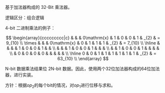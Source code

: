 基于加法器构成的 32-Bit 乘法器。

逻辑区分：组合逻辑

4-bit 二进制乘法的例子：

$$
\begin{array}{ccccccccc|c}
       &   &   & 0\mathrm{x} & 1 & 0 & 0 & 1 & _{2} & =  9_{10} \\
\times &   &   & 0\mathrm{x} & 0 & 1 & 1 & 1 & _{2} & =  7_{10} \\
\hline
       &   &   &             & 1 & 0 & 0 & 1 &      &           \\
       &   &   &          1  & 0 & 0 & 1 &   &      &           \\
       &   & 1 &          0  & 0 & 1 &   &   &      &           \\
       & 0 & 0 &          0  & 0 &   &   &   &      &           \\
\hline
     0 & 0 & 1 &          1  & 1 & 1 & 1 & 1 & _{2} & = 63_{10} \\
\end{array}
$$

N-bit 数据乘法结果位 2N-bit 数据。因此，使用两个32位加法器构成的64位加法器，进行实装。

方针：根据$`op_{2}`$的每个bit的情况，对$`op_{1}`$进行位移与求和。